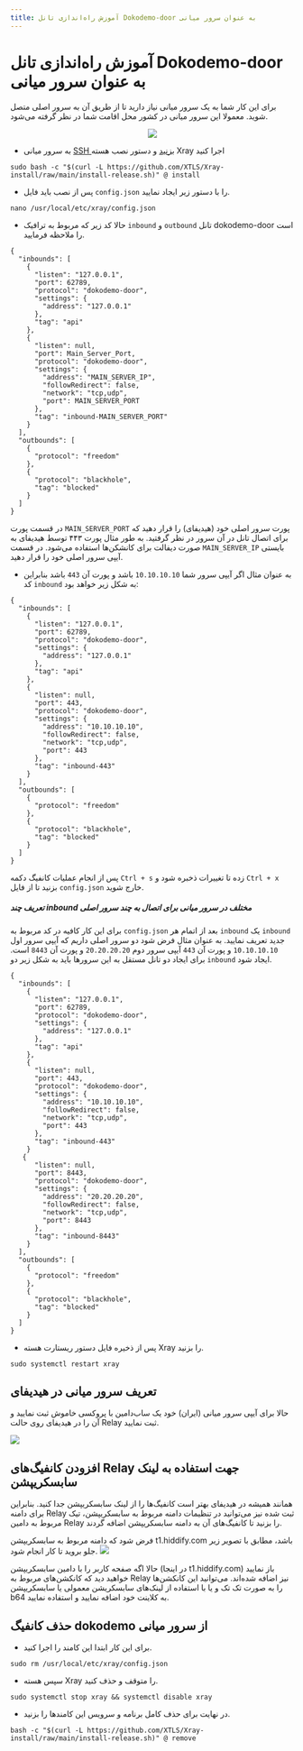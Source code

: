 ```yaml
---
title: آموزش راه‌اندازی تانل Dokodemo-door به عنوان سرور میانی
---
```


# آموزش راه‌اندازی تانل Dokodemo-door به عنوان سرور میانی

برای این کار شما به یک سرور میانی نیاز دارید تا از طریق آن به سرور اصلی متصل شوید. معمولا این سرور میانی در کشور محل اقامت شما در نظر گرفته می‌شود.
<div align=center dir="rtl" markdown="1">
 
<img src="https://user-images.githubusercontent.com/125398461/235339506-bdd76cec-0378-4942-8352-ebebeb006231.png">
</div>


- به  سرور میانی [SSH بزنید](https://github.com/hiddify/Hiddify-Manager/wiki/SSH-%D8%A2%D9%85%D9%88%D8%B2%D8%B4-%D8%A7%D8%AA%D8%B5%D8%A7%D9%84-%D8%A8%D9%87-%D8%B3%D8%B1%D9%88%D8%B1-%D8%A7%D8%B2-%D8%B7%D8%B1%DB%8C%D9%82) و دستور نصب هسته Xray اجرا کنید

```
sudo bash -c "$(curl -L https://github.com/XTLS/Xray-install/raw/main/install-release.sh)" @ install
```

- پس از نصب باید فایل `config.json` را با دستور زیر ایجاد نمایید.

```
nano /usr/local/etc/xray/config.json
```

- حالا کد زیر که مربوط به ترافیک `inbound` و `outbound` تانل dokodemo-door است را ملاحظه فرمایید.

```
{
  "inbounds": [
    {
      "listen": "127.0.0.1",
      "port": 62789,
      "protocol": "dokodemo-door",
      "settings": {
        "address": "127.0.0.1"
      },
      "tag": "api"
    },
    {
      "listen": null,
      "port": Main_Server_Port,
      "protocol": "dokodemo-door",
      "settings": {
        "address": "MAIN_SERVER_IP",
        "followRedirect": false,
        "network": "tcp,udp",
        "port": MAIN_SERVER_PORT
      },
      "tag": "inbound-MAIN_SERVER_PORT"
    }
  ],
  "outbounds": [
    {
      "protocol": "freedom"
    },
    {
      "protocol": "blackhole",
      "tag": "blocked"
    }
  ]
}
```
   در قسمت پورت `MAIN_SERVER_PORT` پورت سرور اصلی خود (هیدیفای) را قرار دهید که برای اتصال تانل در آن سرور در نظر گرفتید.
   به طور مثال پورت ۴۴۳ توسط هیدیفای به صورت دیفالت برای کانشکن‌ها استفاده می‌شود.
   در قسمت `MAIN_SERVER_IP`  بایستی آیپی سرور  اصلی خود را قرار دهید.

- به عنوان مثال اگر آیپی سرور شما `10.10.10.10` باشد و پورت آن `443` باشد بنابراین کد `inbound` به شکل زیر خواهد بود:

```
{
  "inbounds": [
    {
      "listen": "127.0.0.1",
      "port": 62789,
      "protocol": "dokodemo-door",
      "settings": {
        "address": "127.0.0.1"
      },
      "tag": "api"
    },
    {
      "listen": null,
      "port": 443,
      "protocol": "dokodemo-door",
      "settings": {
        "address": "10.10.10.10",
        "followRedirect": false,
        "network": "tcp,udp",
        "port": 443
      },
      "tag": "inbound-443"
    }
  ],
  "outbounds": [
    {
      "protocol": "freedom"
    },
    {
      "protocol": "blackhole",
      "tag": "blocked"
    }
  ]
}
```


پس از انجام عملیات کانفیگ دکمه `Ctrl + s` زده تا تغییرات ذخبره شود و `Ctrl + x` بزنید تا از فایل `config.json` خارج شوید.

##### تعریف چند inbound مختلف در سرور میانی برای اتصال به چند سرور اصلی

برای این کار کافیه در کد مربوط به `config.json` بعد از اتمام هر `inbound` یک `inbound` جدید تعریف نمایید. به عنوان مثال فرض شود دو سرور اصلی داریم که آیپی سرور اول `10.10.10.10` و پورت آن `443` آیپی سرور دوم `20.20.20.20` و پورت آن `8443` است. برای ایجاد دو تانل مستقل به این سرورها باید به شکل زیر دو `inbound`  ایجاد شود.

```
{
  "inbounds": [
    {
      "listen": "127.0.0.1",
      "port": 62789,
      "protocol": "dokodemo-door",
      "settings": {
        "address": "127.0.0.1"
      },
      "tag": "api"
    },
    {
      "listen": null,
      "port": 443,
      "protocol": "dokodemo-door",
      "settings": {
        "address": "10.10.10.10",
        "followRedirect": false,
        "network": "tcp,udp",
        "port": 443
      },
      "tag": "inbound-443"
    }
   {
      "listen": null,
      "port": 8443,
      "protocol": "dokodemo-door",
      "settings": {
        "address": "20.20.20.20",
        "followRedirect": false,
        "network": "tcp,udp",
        "port": 8443
      },
      "tag": "inbound-8443"
    }
  ],
  "outbounds": [
    {
      "protocol": "freedom"
    },
    {
      "protocol": "blackhole",
      "tag": "blocked"
    }
  ]
}
```

- پس از ذخیره فایل دستور ریستارت هسته Xray را بزنید.

```
sudo systemctl restart xray
```

## تعریف سرور میانی در هیدیفای
حالا برای آیپی سرور میانی (ایران) خود یک ساب‌دامین با پروکسی خاموش ثبت نمایید و آن را در هیدیفای روی حالت Relay ثبت نمایید.

<img src="https://user-images.githubusercontent.com/125398461/235341283-97c026b7-1d70-4362-8950-1e5c1b79d508.png">

## افزودن کانفیگ‌های Relay جهت استفاده به لینک سابسکریپشن

همانند همیشه در هیدیفای بهتر است کانفیگ‌ها را از لینک سابسکریپشن جدا کنید. بنابراین برای دامنه Relay ثبت شده نیز می‌توانید در تنظیمات دامنه مربوط به سابسکریپشن، تیک مربوط به دامین Relay را بزنید تا کانفیگ‌های آن به دامنه سابسکریپشن اضافه گردند.

فرض شود که دامنه مربوط به سابسکریپشن t1.hiddify.com باشد، مطابق با تصویر زیر جلو بروید تا کار انجام شود.
<img src="https://user-images.githubusercontent.com/125398461/235342038-cfda2574-2444-4414-843d-2ed507537d1d.png">

حالا اگه صفحه کاربر را با دامین سابسکریپشن (در اینجا t1.hiddify.com) باز نمایید خواهید دید که کانکشن‌های مربوط به Relay نیز اضافه شده‌اند. می‌توانید این کانکشن‌ها را به صورت تک تک و یا با استفاده از لینک‌های سابسکریشن معمولی یا سابسکریپشن b64 به کلاینت خود اضافه نمایید و استفاده نمایید.

## حذف کانفیگ dokodemo از سرور میانی

- برای این کار ابتدا این کامند را اجرا کنید.

```
sudo rm /usr/local/etc/xray/config.json
```

- سپس هسته Xray را متوقف و حذف کنید.

```
sudo systemctl stop xray && systemctl disable xray
````

- در نهایت برای حذف کامل برنامه و سرویس این کامندها را بزنید.

```
bash -c "$(curl -L https://github.com/XTLS/Xray-install/raw/main/install-release.sh)" @ remove
```

